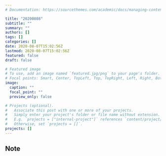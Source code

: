 ```yaml
---
# Documentation: https://sourcethemes.com/academic/docs/managing-content/

title: "20200808"
subtitle: ""
summary: ""
authors: []
tags: []
categories: []
date: 2020-08-07T15:02:56Z
lastmod: 2020-08-07T15:02:56Z
featured: false
draft: false

# Featured image
# To use, add an image named `featured.jpg/png` to your page's folder.
# Focal points: Smart, Center, TopLeft, Top, TopRight, Left, Right, BottomLeft, Bottom, BottomRight.
image:
  caption: ""
  focal_point: ""
  preview_only: false

# Projects (optional).
#   Associate this post with one or more of your projects.
#   Simply enter your project's folder or file name without extension.
#   E.g. `projects = ["internal-project"]` references `content/project/deep-learning/index.md`.
#   Otherwise, set `projects = []`.
projects: []
---
```


## Note

